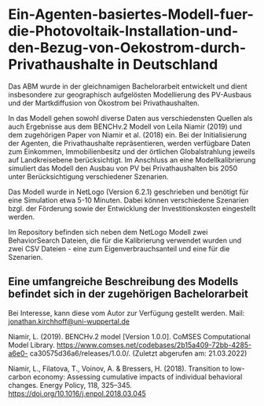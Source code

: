 # Ein-Agenten-basiertes-Modell-fuer-die-Photovoltaik-Installation-und-den-Bezug-von-Oekostrom-durch-Privathaushalte in Deutschland
Das ABM wurde in der gleichnamigen Bachelorarbeit entwickelt und dient insbesondere zur geographisch aufgelösten Modellierung des PV-Ausbaus und der Martkdiffusion von Ökostrom bei Privathaushalten.

In das Modell gehen sowohl diverse Daten aus verschiedensten Quellen als auch Ergebnisse aus dem BENCHv.2 Modell von Leila Niamir (2019) und dem zugehörigen Paper von Niamir et al. (2018) ein. Bei der Initialisierung der Agenten, die Privathaushalte repräsentieren, werden verfügbare Daten zum Einkommen, Immobilienbesitz und der örtlichen Globalstrahlung jeweils auf Landkreisebene berücksichtigt. Im Anschluss an eine Modellkalibrierung simuliert das Modell den Ausbau von PV bei Privathaushalten bis 2050 unter Berücksichtigung verschiedener Szenarien.

Das Modell wurde in NetLogo (Version 6.2.1) geschrieben und benötigt für eine Simulation etwa 5-10 Minuten. Dabei können verschiedene Szenarien bzgl. der Förderung sowie der Entwicklung der Investitionskosten eingestellt werden.

Im Repository befinden sich neben dem NetLogo Modell zwei BehaviorSearch Dateien, die für die Kalibrierung verwendet wurden und zwei CSV Dateien - eine zum Eigenverbrauchsanteil und eine für die Szenarien.

## Eine umfangreiche Beschreibung des Modells befindet sich in der zugehörigen Bachelorarbeit
Bei Interesse, kann diese vom Autor zur Verfügung gestellt werden. Mail: jonathan.kirchhoff@uni-wuppertal.de 

Niamir, L. (2019). BENCHv.2 model [Version 1.0.0]. CoMSES Computational Model
Library. https://www.comses.net/codebases/2b15a409-72bb-4285-a6e0-
ca30575d36a6/releases/1.0.0/. (Zuletzt abgerufen am: 21.03.2022)

Niamir, L., Filatova, T., Voinov, A. & Bressers, H. (2018). Transition to low-carbon
economy: Assessing cumulative impacts of individual behavioral changes.
Energy Policy, 118, 325–345. https://doi.org/10.1016/j.enpol.2018.03.045 
